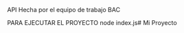 API Hecha por el equipo de trabajo BAC

PARA EJECUTAR EL PROYECTO
node index.js#   M i   P r o y e c t o  
 